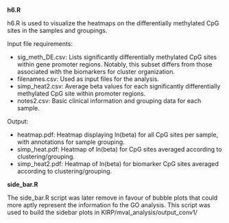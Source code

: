 
**h6.R**

h6.R is used to visualize the heatmaps on the differentially methylated CpG sites in the samples and groupings.

Input file requirements:

 - sig_meth_DE.csv: Lists significantly differentially methylated CpG sites within gene promoter regions. Notably, this subset differs from those associated with the biomarkers for cluster organization.
 - filenames.csv: Used as input files for the analysis.
 - simp_heat2.csv: Average beta values for each significantly differentially methylated CpG site within promoter regions.
 - notes2.csv: Basic clinical information and grouping data for each sample.

 Output:

 - heatmap.pdf: Heatmap displaying ln(beta) for all CpG sites per sample, with annotations for sample grouping.
 - simp_heat.pdf: Heatmap of ln(beta) for CpG sites averaged according to clustering/grouping.
 - simp_heat2.pdf: Heatmap of ln(beta) for biomarker CpG sites averaged according to clustering/grouping.


**side_bar.R**

 The side_bar.R script was later remove in favour of bubble plots that could more aptly represent the information fo the GO analysis. This script was used to build the sidebar plots in KIRP/mval_analysis/output_conv1/

